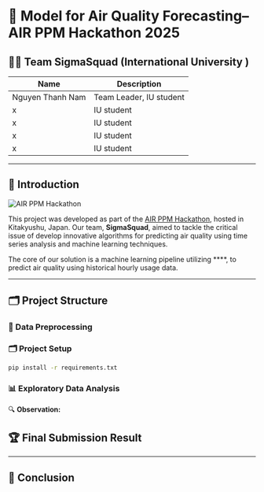 # 🔋 Model for Air Quality Forecasting– AIR PPM Hackathon 2025

## 👨‍💻 Team SigmaSquad (International University )


| Name                            | Description                          |
|---------------------------------|--------------------------------------|
| Nguyen Thanh Nam                | Team Leader, IU student              |
| x                      | IU student                           |
| x               | IU student                           |
| x                | IU student                           |
| x                  | IU student                           |


---

## 🧠 Introduction

![AIR PPM Hackathon]()

This project was developed as part of the [AIR PPM Hackathon](https://www.airppm.org/home), hosted in Kitakyushu, Japan.
Our team, **SigmaSquad**, aimed to tackle the critical issue of develop innovative algorithms for predicting air quality using time series analysis and machine learning techniques.



The core of our solution is a machine learning pipeline utilizing ****, to predict air quality  using historical hourly usage data.

---


## 🗂️ Project Structure

### 📁 Data Preprocessing



### 🗂️ Project Setup

```bash
pip install -r requirements.txt
```
### 📊 Exploratory Data Analysis


🔍 **Observation:**



## 🏆 Final Submission Result



---

## 🧾 Conclusion



